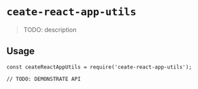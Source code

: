 # `ceate-react-app-utils`

> TODO: description

## Usage

```
const ceateReactAppUtils = require('ceate-react-app-utils');

// TODO: DEMONSTRATE API
```
